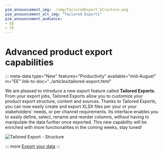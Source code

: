 ```yaml
---
pim_announcement_img: ./img/TailoredExport_Structure.png
pim_announcement_alt_img: "Tailored Exports"
pim_announcement_audience:
- EE
- CE
---
```


# Advanced product export capabilities
::: meta-data type="New" features="Productivity" available="mid-August" in="EE" link-to-doc="../articles/tailored-export.html"

We are pleased to introduce a new export feature called **Tailored Exports**. From your export jobs, Tailored Exports allow you to customize your product export structure, content and sources. Thanks to Tailored Exports, you can now easily create and export XLSX files per your or your stakeholders' needs, or per channel requirements. Its interface enables you to easily define, select, rename and reorder columns, without having to manipulate the data further once exported. This new capability will be enriched with more functionalities in the coming weeks, stay tuned!

![Tailored Export - Structure](../img/TailoredExport_Structure.png)

::: more
[Export your data](../articles/tailored-export.html)
:::
